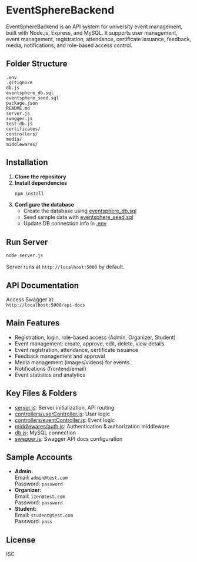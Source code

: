 # EventSphereBackend

EventSphereBackend is an API system for university event management, built with Node.js, Express, and MySQL. It supports user management, event management, registration, attendance, certificate issuance, feedback, media, notifications, and role-based access control.

## Folder Structure

```
.env
.gitignore
db.js
eventsphere_db.sql
eventsphere_seed.sql
package.json
README.md
server.js
swagger.js
test-db.js
certificates/
controllers/
media/
middlewares/
```

## Installation

1. **Clone the repository**
2. **Install dependencies**
   ```sh
   npm install
   ```
3. **Configure the database**
   - Create the database using [eventsphere_db.sql](eventsphere_db.sql)
   - Seed sample data with [eventsphere_seed.sql](eventsphere_seed.sql)
   - Update DB connection info in [.env](.env)

## Run Server

```sh
node server.js
```

Server runs at `http://localhost:5000` by default.

## API Documentation

Access Swagger at:  
`http://localhost:5000/api-docs`

## Main Features

- Registration, login, role-based access (Admin, Organizer, Student)
- Event management: create, approve, edit, delete, view details
- Event registration, attendance, certificate issuance
- Feedback management and approval
- Media management (images/videos) for events
- Notifications (frontend/email)
- Event statistics and analytics

## Key Files & Folders

- [server.js](server.js): Server initialization, API routing
- [controllers/userController.js](controllers/userController.js): User logic
- [controllers/eventController.js](controllers/eventController.js): Event logic
- [middlewares/auth.js](middlewares/auth.js): Authentication & authorization middleware
- [db.js](db.js): MySQL connection
- [swagger.js](swagger.js): Swagger API docs configuration

## Sample Accounts

- **Admin:**  
  Email: `admin@test.com`  
  Password: `password`
- **Organizer:**  
  Email: `izer@test.com`  
  Password: `password`
- **Student:**  
  Email: `student@test.com`  
  Password: `pass`

## License

ISC
